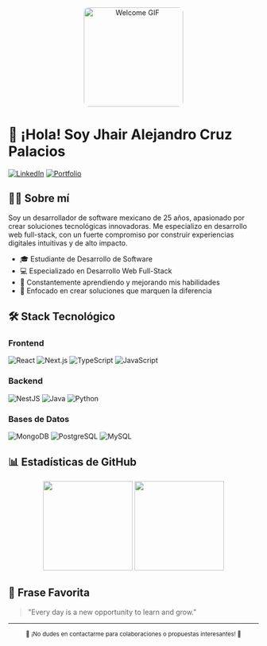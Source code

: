 <div align="center">
  <img src="https://giffiles.alphacoders.com/196/196102.gif" width="200" alt="Welcome GIF" style="border-radius: 10px;"/>
</div>

# 👋 ¡Hola! Soy Jhair Alejandro Cruz Palacios

[![LinkedIn](https://img.shields.io/badge/LinkedIn-0077B5?style=for-the-badge&logo=linkedin&logoColor=white)](https://www.linkedin.com/)
[![Portfolio](https://img.shields.io/badge/Portfolio-FF5722?style=for-the-badge&logo=google-chrome&logoColor=white)](https://www.yourportfolio.com/)

## 👨‍💻 Sobre mí

Soy un desarrollador de software mexicano de 25 años, apasionado por crear soluciones tecnológicas innovadoras. Me especializo en desarrollo web full-stack, con un fuerte compromiso por construir experiencias digitales intuitivas y de alto impacto.

- 🎓 Estudiante de Desarrollo de Software
- 💻 Especializado en Desarrollo Web Full-Stack
- 🌱 Constantemente aprendiendo y mejorando mis habilidades
- 🚀 Enfocado en crear soluciones que marquen la diferencia

## 🛠️ Stack Tecnológico

### Frontend
![React](https://img.shields.io/badge/React-20232A?style=for-the-badge&logo=react&logoColor=61DAFB)
![Next.js](https://img.shields.io/badge/Next.js-000000?style=for-the-badge&logo=next.js&logoColor=white)
![TypeScript](https://img.shields.io/badge/TypeScript-007ACC?style=for-the-badge&logo=typescript&logoColor=white)
![JavaScript](https://img.shields.io/badge/JavaScript-F7DF1E?style=for-the-badge&logo=javascript&logoColor=black)

### Backend
![NestJS](https://img.shields.io/badge/NestJS-E0234E?style=for-the-badge&logo=nestjs&logoColor=white)
![Java](https://img.shields.io/badge/Java-ED8B00?style=for-the-badge&logo=java&logoColor=white)
![Python](https://img.shields.io/badge/Python-3776AB?style=for-the-badge&logo=python&logoColor=white)

### Bases de Datos
![MongoDB](https://img.shields.io/badge/MongoDB-4EA94B?style=for-the-badge&logo=mongodb&logoColor=white)
![PostgreSQL](https://img.shields.io/badge/PostgreSQL-316192?style=for-the-badge&logo=postgresql&logoColor=white)
![MySQL](https://img.shields.io/badge/MySQL-00000F?style=for-the-badge&logo=mysql&logoColor=white)

## 📊 Estadísticas de GitHub

<div align="center">
  <img height="180em" src="https://github-readme-stats.vercel.app/api?username=TU_USERNAME&show_icons=true&theme=dark&include_all_commits=true&count_private=true"/>
  <img height="180em" src="https://github-readme-stats.vercel.app/api/top-langs/?username=TU_USERNAME&layout=compact&langs_count=7&theme=dark"/>
</div>

## 💭 Frase Favorita

> "Every day is a new opportunity to learn and grow."

---
<div align="center">
  <sub>🌟 ¡No dudes en contactarme para colaboraciones o propuestas interesantes! 🌟</sub>
</div>
